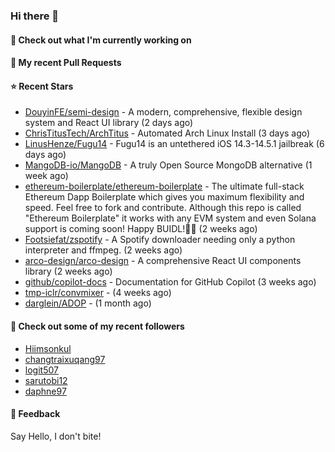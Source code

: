 ### Hi there 👋

#### 👷 Check out what I'm currently working on

#### 🔨 My recent Pull Requests


#### ⭐ Recent Stars

- [DouyinFE/semi-design](https://github.com/DouyinFE/semi-design) - A modern, comprehensive, flexible design system and React UI library (2 days ago)
- [ChrisTitusTech/ArchTitus](https://github.com/ChrisTitusTech/ArchTitus) - Automated Arch Linux Install (3 days ago)
- [LinusHenze/Fugu14](https://github.com/LinusHenze/Fugu14) - Fugu14 is an untethered iOS 14.3-14.5.1 jailbreak (6 days ago)
- [MangoDB-io/MangoDB](https://github.com/MangoDB-io/MangoDB) - A truly Open Source MongoDB alternative (1 week ago)
- [ethereum-boilerplate/ethereum-boilerplate](https://github.com/ethereum-boilerplate/ethereum-boilerplate) - The ultimate full-stack Ethereum Dapp Boilerplate which gives you maximum flexibility and speed. Feel free to fork and contribute. Although this repo is called &#34;Ethereum Boilerplate&#34; it works with any EVM system and even Solana support is coming soon!  Happy BUIDL!👷‍♂️ (2 weeks ago)
- [Footsiefat/zspotify](https://github.com/Footsiefat/zspotify) - A Spotify downloader needing only a python interpreter and ffmpeg. (2 weeks ago)
- [arco-design/arco-design](https://github.com/arco-design/arco-design) - A comprehensive React UI components library (2 weeks ago)
- [github/copilot-docs](https://github.com/github/copilot-docs) - Documentation for GitHub Copilot (3 weeks ago)
- [tmp-iclr/convmixer](https://github.com/tmp-iclr/convmixer) -  (4 weeks ago)
- [darglein/ADOP](https://github.com/darglein/ADOP) -  (1 month ago)

#### 👯 Check out some of my recent followers

- [Hiimsonkul](https://github.com/Hiimsonkul)
- [changtraixuqang97](https://github.com/changtraixuqang97)
- [logit507](https://github.com/logit507)
- [sarutobi12](https://github.com/sarutobi12)
- [daphne97](https://github.com/daphne97)

#### 💬 Feedback

Say Hello, I don't bite!
